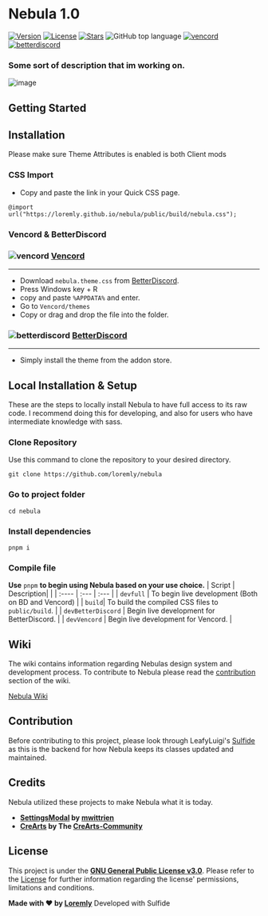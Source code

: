 # Nebula 1.0
[![Version](https://img.shields.io/github/manifest-json/v/loremly/nebula?style=for-the-badge&labelColor=151b23&color=16a28a)](.github/docs/changelog.md)
[![License](https://img.shields.io/github/license/loremly/nebula?style=for-the-badge&labelColor=151b23&color=16a28a)](license)
[![Stars](https://img.shields.io/github/stars/loremly/nebula?style=for-the-badge&labelColor=151b23&color=16a28a)](https://github.com/loremly/nebula/stargazers)
![GitHub top language](https://img.shields.io/github/languages/top/loremly/nebula?style=for-the-badge&labelColor=151b23&color=16a28a)
[![vencord](https://img.shields.io/badge/vencord-mod?style=for-the-badge&color=151b23)](https://vencord.dev)
[![betterdiscord](https://img.shields.io/badge/betterdiscord-mod?style=for-the-badge&color=151b23)](https://vencord.dev)

### Some sort of description that im working on.
![image](https://github.com/user-attachments/assets/b3db0075-e637-4b27-a357-e260d062b0f3)

## Getting Started



## Installation
Please make sure Theme Attributes is enabled is both Client mods
### CSS Import
- Copy and paste the link in your Quick CSS page.
```
@import url("https://loremly.github.io/nebula/public/build/nebula.css");
```

### Vencord & BetterDiscord
  
### ![vencord](https://discord-extensions.github.io/assets/icons/vencord.gif) **[Vencord](https://github.com/Vendicated/Vencord)**
---
- Download `nebula.theme.css` from [BetterDiscord](https://betterdiscord.app/theme/nebula).
- Press Windows key + R
- copy and paste `%APPDATA%` and enter.
- Go to `Vencord/themes`
- Copy or drag and drop the file into the folder.

### ![betterdiscord](https://discord-extensions.github.io/assets/icons/betterdiscord.png) **[BetterDiscord](https://betterdiscord.app)**
---

- Simply install the theme from the addon store.

## Local Installation & Setup
These are the steps to locally install Nebula to have full access to its raw code. I recommend doing this for developing, and also for users who have intermediate knowledge with sass. 
### Clone Repository 
Use this command to clone the repository to your desired directory.
```
git clone https://github.com/loremly/nebula
```

### Go to project folder
```
cd nebula
```

### Install dependencies
```
pnpm i
```
### Compile file

**Use** `pnpm` **to begin using Nebula based on your use choice.**
| Script | Description| |
| :---- | :--- | :--- |
| `devfull` | To begin live development (Both on BD and Vencord) |
| `build`| To build the compiled CSS files to `public/build`. | 
| `devBetterDiscord` | Begin live development for BetterDiscord. | 
| `devVencord` | Begin live development for Vencord. | 

## Wiki
The wiki contains information regarding Nebulas design system and development process. To contribute to Nebula please read the [contribution](https://github.com/loremly/nebula/wiki) section of the wiki.

[Nebula Wiki](https://github.com/loremly/nebula/wiki)

## Contribution
Before contributing to this project, please look through LeafyLuigi's [Sulfide](https://github.com/LeafyLuigi/sulfide) as this is the backend for how Nebula keeps its classes updated and maintained.

## Credits
Nebula utilized these projects to make Nebula what it is today.

- **[SettingsModal](https://github.com/mwittrien/BetterDiscordAddons/tree/master/Themes/SettingsModal) by [mwittrien](https://github.com/mwittrien)**
- **[CreArts](https://github.com/CreArts-Community/CreArts-Discord) by The [CreArts-Community](https://github.com/CreArts-Community)**



## License

This project is under the **[GNU General Public License v3.0](https://spdx.org/licenses/GPL-3.0-or-later.html)**. Please refer to the [License](license) for further information regarding the license' permissions, limitations and conditions.


<strong>Made with ♥️ by <a href="https://github.com/loremly">Loremly</a></strong>
<span>Developed with <a>Sulfide</a></span>
